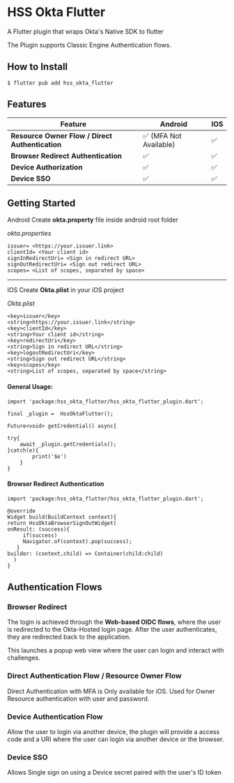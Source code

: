 
# HSS Okta Flutter

  

A Flutter plugin that wraps Okta's Native SDK to flutter

  

The Plugin supports Classic Engine Authentication flows.

 

## How to Install

    $ flutter pub add hss_okta_flutter


## Features
Feature | Android | IOS |
|--|--|--|
|**Resource Owner Flow / Direct Authentication**| ✅ (MFA Not Available)| ✅ |
|**Browser Redirect Authentication**|✅|✅|
|**Device Authorization**|✅|✅|
|**Device SSO**|✅|✅|

  
  
  

## Getting Started
Android
Create **okta.property** file inside android root folder

*okta.properties*

    issuer= <https://your.issuer.link>
    clientId= <Your client id>
    signInRedirectUri= <Sign in redirect URL>
    signOutRedirectUri= <Sign out redirect URL>
    scopes= <List of scopes, separated by space>
---
IOS
Create **Okta.plist** in your iOS project

*Okta.plist*

    <key>issuer</key>
    <string>https://your.issuer.link</string>
    <key>clientId</key>
    <string>Your client id</string>
    <key>redirectUri</key>
    <string>Sign in redirect URL</string>
    <key>logoutRedirectUri</key>
    <string>Sign out redirect URL</string>
    <key>scopes</key>
    <string>List of scopes, separated by space</string>


#### General Usage:

    import 'package:hss_okta_flutter/hss_okta_flutter_plugin.dart';

    final _plugin =  HssOktaFlutter();
    
    Future<void> getCredential() async{
    
    try{
	    await _plugin.getCredentials();
    }catch(e){
		    print('$e')
	    }
    }

#### Browser Redirect Authentication

    import 'package:hss_okta_flutter/hss_okta_flutter_plugin.dart';

    @override
    Widget build(BuildContext context){
    return HssOktaBrowserSignOutWidget(
    onResult: (success){
         if(success)
         Navigator.of(context).pop(success);
       }
    builder: (context,child) => Container(child:child)
      )
    }

## Authentication Flows

### Browser Redirect
The login is achieved through the **Web-based OIDC flows**, where the user is redirected to the Okta-Hosted login page. After the user authenticates, they are redirected back to the application.

This launches a popup web view where the user can login and interact with challenges.

### Direct Authentication Flow  / Resource Owner Flow
Direct Authentication with MFA is Only available for iOS.
Used for Owner Resource authentication with user and password.

### Device Authentication Flow
Allow the user to login via another device, the plugin will provide a access code and a URI where the user can login via another device or the browser.

### Device SSO 
Allows Single sign on using a Device secret paired with the user's ID token
